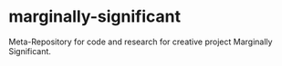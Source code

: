# marginally-significant
Meta-Repository for code and research for creative project Marginally Significant.
